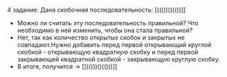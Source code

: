 4 задание:
Дана скобочная последовательность: [((())()(())]]
- Можно ли считать эту последовательность правильной? Что необходимо в ней изменить, чтобы она стала правильной?
- Нет, так как количество открытых скобок и закрытых не совпадают.Нужно добавить перед первой открывающий круглой скобкой - открывающую квадратную скобку и перед первой закрывающей квадратной скобкой - закрывающую круглую скобку.
- В итоге, получится -> [[((())()(()))]]

